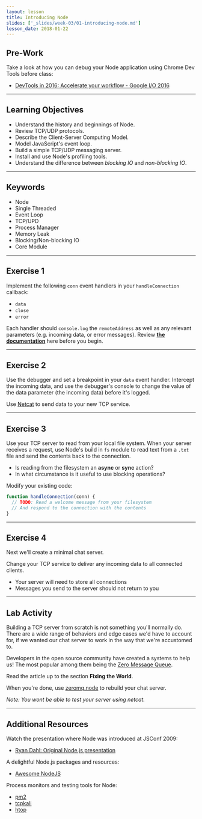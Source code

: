 ```yaml
---
layout: lesson
title: Introducing Node
slides: ['_slides/week-03/01-introducing-node.md']
lesson_date: 2018-01-22
---
```


## Pre-Work

Take a look at how you can debug your Node application using Chrome Dev Tools before class:

* [DevTools in 2016: Accelerate your workflow - Google I/O 2016](https://www.youtube.com/watch?v=x8u0n4dT-WI&feature=youtu.be&t=2571)

---

## Learning Objectives

* Understand the history and beginnings of Node.
* Review TCP/UDP protocols.
* Describe the Client-Server Computing Model.
* Model JavaScript's event loop.
* Build a simple TCP/UDP messaging server.
* Install and use Node's profiling tools.
* Understand the difference between _blocking IO_ and _non-blocking IO_.

---

## Keywords

* Node
* Single Threaded
* Event Loop
* TCP/UPD
* Process Manager
* Memory Leak
* Blocking/Non-blocking IO
* Core Module

---

## Exercise 1

Implement the following `conn` event handlers in your `handleConnection` callback:

* `data`
* `close`
* `error`

Each handler should `console.log` the `remoteAddress` as well as any relevant parameters (e.g. incoming data, or error messages). Review **[the documentation](https://nodejs.org/api/net.html)** here before you begin.

---

## Exercise 2

Use the debugger and set a breakpoint in your `data` event handler. Intercept the incoming data, and use the debugger's console to change the value of the data parameter (the incoming data) before it's logged.

Use [Netcat](https://en.wikipedia.org/wiki/Netcat) to send data to your new TCP service.

---

## Exercise 3

Use your TCP server to read from your local file system. When your server receives a request, use Node's build in `fs` module to read text from a `.txt` file and send the contents back to the connection.

* Is reading from the filesystem an **async** or **sync** action?
* In what circumstance is it useful to use blocking operations?

Modify your existing code:

```js
function handleConnection(conn) {
  // TODO: Read a welcome message from your filesystem
  // And respond to the connection with the contents
}
```

---

## Exercise 4

Next we'll create a minimal chat server.

Change your TCP service to deliver any incoming data to all connected clients.

* Your server will need to store all connections
* Messages you send to the server should not return to you

---

## Lab Activity

Building a TCP server from scratch is not something you'll normally do. There are a wide range of behaviors and edge cases we'd have to account for, if we wanted our chat server to work in the way that we're accustomed to.

Developers in the open source community have created a systems to help us! The most popular among them being the [Zero Message Queue](http://zguide.zeromq.org/page:all).

Read the article up to the section **Fixing the World**.

When you're done, use [zeromq.node](https://github.com/JustinTulloss/zeromq.node) to rebuild your chat server.

_Note: You wont be able to test your server using netcat._

---

## Additional Resources

Watch the presentation where Node was introduced at JSConf 2009:

* [Ryan Dahl: Original Node.js presentation](https://www.youtube.com/watch?v=ztspvPYybIY)

A delightful Node.js packages and resources:

* [Awesome NodeJS](https://github.com/sindresorhus/awesome-nodejs)

Process monitors and testing tools for Node:

* [pm2](http://pm2.keymetrics.io/)
* [tcpkali](https://github.com/machinezone/tcpkali)
* [htop](https://hisham.hm/htop/)
